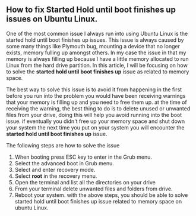 ## How to fix Started Hold until boot finishes up issues on Ubuntu Linux.

One of the most common issue I always run into using Ubuntu Linux is the started hold until boot finishes up issues.
This issue is always caused by some many things like Plymouth bug, mounting a device that no longer exists, memory fulling up amongst others. In my case the issue in that my memory is always filling up because I have a little memory allocated to run Linux from the hard drive partition.
In this article, I will be focusing on how to solve the **started hold until boot finishes up** issue as related to memory space.

The best way to solve this issue is to avoid it from happening in the first before you run into the problem you would have been receiving warnings that your memory is filling up and you need to free them up. at the time of receiving the warning, the best thing to do is to delete unused or unwanted files from your drive, doing this will help you avoid running into the boot issue. if eventually you didn't free up your memory space and shut down your system the next time you put on your system you will encounter the **started hold until boot finishes up** issue.

The following steps are how to solve the issue

1. When booting press ESC key to enter in the Grub menu.
2. Select the advanced boot in Grub menu.
3. Select and enter recovery mode.
4. Select **root** in the recovery menu.
5. Open the terminal and list all the directories on your drive
6. From your terminal delete unwanted files and folders from drive.
7. Reboot your system.
with the above steps, you should be able to solve started hold until boot finishes up issue related to memory space on ubuntu Linux.


